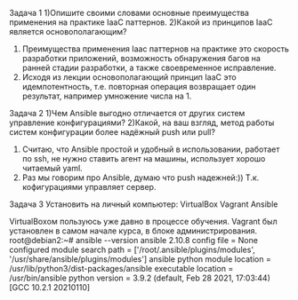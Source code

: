 Задача 1
    1)Опишите своими словами основные преимущества применения на практике IaaC паттернов.
    2)Какой из принципов IaaC является основополагающим?
1) Преимущества применения Iaac паттернов на практике это скорость разработки приложений, возможность обнаружения багов на ранней стадии разработки, а также
своевременное исправление.
2) Исходя из лекции основополагающий принцип IaaC это идемпотентность, т.е. повторная операция возвращает один результат, например умножение числа на 1.

Задача 2
    1)Чем Ansible выгодно отличается от других систем управление конфигурациями?
    2)Какой, на ваш взгляд, метод работы систем конфигурации более надёжный push или pull?
1) Считаю, что Ansible простой и удобный в использовании, работает по ssh, не нужно ставить агент на машины, использует хорошо читаемый yaml.
2) Раз мы говорим про Ansible, думаю что push надежней:)) Т.к. кофигурациями управляет сервер.

Задача 3
Установить на личный компьютер:
    VirtualBox
    Vagrant
    Ansible

VirtualBoxом пользуюсь уже давно в процессе обучения.
Vagrant был установлен в самом начале курса, в блоке администрирования.
root@debian2:~# ansible --version
ansible 2.10.8
  config file = None
  configured module search path = ['/root/.ansible/plugins/modules', '/usr/share/ansible/plugins/modules']
  ansible python module location = /usr/lib/python3/dist-packages/ansible
  executable location = /usr/bin/ansible
  python version = 3.9.2 (default, Feb 28 2021, 17:03:44) [GCC 10.2.1 20210110]


